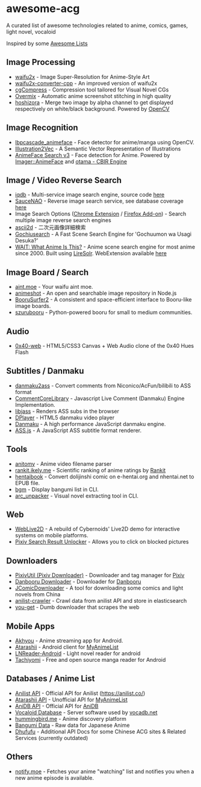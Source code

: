 # awesome-acg
A curated list of awesome technologies related to anime, comics, games, light novel, vocaloid

Inspired by some [Awesome Lists](https://github.com/sindresorhus/awesome)

## Image Processing
* [waifu2x](https://github.com/nagadomi/waifu2x) - Image Super-Resolution for Anime-Style Art
* [waifu2x-converter-cpp](https://github.com/tanakamura/waifu2x-converter-cpp) - An improved version of waifu2x
* [cgCompress](https://github.com/spillerrec/cgCompress) - Compression tool tailored for Visual Novel CGs
* [Overmix](https://github.com/spillerrec/Overmix) - Automatic anime screenshot stitching in high quality
* [hoshizora](https://github.com/BlueCocoa/hoshizora) - Merge two image by alpha channel to get displayed respectively on white/black background. Powered by [OpenCV](https://github.com/opencv/opencv)

## Image Recognition
* [lbpcascade_animeface](https://github.com/nagadomi/lbpcascade_animeface) - Face detector for anime/manga using OpenCV.
* [Illustration2Vec](http://illustration2vec.net/) - A Semantic Vector Representation of Illustrations
* [AnimeFace Search v3](http://animeface3.libotama.so/) - Face detection for Anime. Powered by [Imager::AnimeFace](http://anime.udp.jp/imager-animeface.html) and [otama - CBIR Engine](https://github.com/nagadomi/otama)

## Image / Video Reverse Search
* [iqdb](https://iqdb.org/) - Multi-service image search engine, source code [here](https://iqdb.org/code/)
* [SauceNAO](https://saucenao.com/) - Reverse image search service, see database coverage [here](https://saucenao.com/status.html)
* Image Search Options ([Chrome Extension](https://chrome.google.com/webstore/detail/image-search-options/kljmejbpilkadikecejccebmccagifhl) / [Firefox Add-on](https://addons.mozilla.org/en-US/firefox/addon/image-search-options/)) - Search multiple image reverse search engines
* [ascii2d](http://www.ascii2d.net/) - 二次元画像詳細検索
* [Gochiusearch](https://github.com/ksasao/Gochiusearch) - A Fast Scene Search Engine for 'Gochuumon wa Usagi Desuka?'
* [WAIT: What Anime Is This?](https://github.com/soruly/whatanime.ga) - Anime scene search engine for most anime since 2000. Built using [LireSolr](https://bitbucket.org/dermotte/liresolr). WebExtension available [here](https://github.com/soruly/whatanime.ga-WebExtension)

## Image Board / Search
* [aint.moe](https://github.com/maxpowa/aint.moe) - Your waifu aint moe.
* [animeshot](https://github.com/bitinn/animeshot) - An open and searchable image repository in Node.js
* [BooruSurfer2](https://github.com/spillerrec/BooruSurfer2) - A consistent and space-efficient interface to Booru-like image boards.
* [szurubooru](https://github.com/rr-/szurubooru) - Python-powered booru for small to medium communities.

## Audio
* [0x40-web](https://github.com/mon/0x40-web) - HTML5/CSS3 Canvas + Web Audio clone of the 0x40 Hues Flash

## Subtitles / Danmaku
* [danmaku2ass](https://github.com/m13253/danmaku2ass) - Convert comments from Niconico/AcFun/bilibili to ASS format
* [CommentCoreLibrary](https://github.com/jabbany/CommentCoreLibrary) - Javascript Live Comment (Danmaku) Engine Implementation.
* [libjass](https://github.com/Arnavion/libjass) - Renders ASS subs in the browser
* [DPlayer](https://github.com/DIYgod/DPlayer) - HTML5 danmaku video player
* [Danmaku](https://github.com/weizhenye/Danmaku) - A high performance JavaScript danmaku engine.
* [ASS.js](https://github.com/weizhenye/ASS) - A JavaScript ASS subtitle format renderer.

## Tools
* [anitomy](https://github.com/erengy/anitomy) - Anime video filename parser
* [rankit.ikely.me](http://rankit.ikely.me/) - Scientific ranking of anime ratings by [Rankit](https://github.com/wattlebird/ranking)
* [hentaibook](https://github.com/MoeOverflow/hentaibook) - Convert dolijinshi comic on e-hentai.org and nhentai.net to EPUB file.
* [bgm](https://github.com/egoist/bgm) - Display bangumi list in CLI.
* [arc_unpacker](https://github.com/vn-tools/arc_unpacker) - Visual novel extracting tool in CLI.

## Web
* [WebLive2D](https://github.com/yutarochan/WebLive2D) - A rebuild of Cybernoids' Live2D demo for interactive systems on mobile platforms.
* [Pixiv Search Result Unlocker](https://github.com/soruly/Pixiv-Search-Result-Unlocker) - Allows you to click on blocked pictures

## Downloaders
* [PixivUtil (Pixiv Downloader)](https://github.com/Nandaka/PixivUtil2) - Downloader and tag manager for [Pixiv](http://www.pixiv.net/)
* [Danbooru Downloader](https://github.com/Nandaka/DanbooruDownloader) - Downloader for [Danbooru](https://danbooru.donmai.us/)
* [JComicDownloader](https://github.com/abc9070410/JComicDownloader) - A tool for downloading some comics and light novels from China
* [anilist-crawler](https://github.com/soruly/anilist-crawler) - Crawl data from anilist API and store in elasticsearch
* [you-get](https://github.com/soimort/you-get) - Dumb downloader that scrapes the web

## Mobile Apps
* [Akhyou](https://github.com/dulleh/akhyou) - Anime streaming app for Android.
* [Atarashii](https://github.com/AnimeNeko/Atarashii) - Android client for [MyAnimeList](http://myanimelist.net/)
* [LNReader-Android](https://github.com/calvinaquino/LNReader-Android) - Light novel reader for android
* [Tachiyomi](https://github.com/inorichi/tachiyomi) - Free and open source manga reader for Android


## Databases / Anime List
* [Anilist API](https://github.com/joshstar/AniList-API-Docs) - Official API for Anilist (https://anilist.co/)
* [Atarashii API](https://bitbucket.org/ratan12/atarashii-api) - Unofficial API for [MyAnimeList](http://myanimelist.net/)
* [AniDB API](https://wiki.anidb.net/w/API) - Official API for [AniDB](https://anidb.net/)
* [Vocaloid Database](https://github.com/VocaDB/vocadb) - Server software used by [vocadb.net](http://vocadb.net/)
* [hummingbird.me](https://github.com/hummingbird-me) - Anime discovery platform
* [Bangumi Data](https://github.com/bangumi-data/bangumi-data) - Raw data for Japanese Anime
* [Dhufufu](https://github.com/sorz/dhufufu) - Additional API Docs for some Chinese ACG sites & Related Services (currently outdated)

## Others
* [notify.moe](https://github.com/animenotifier/notify.moe) - Fetches your anime "watching" list and notifies you when a new anime episode is available.
